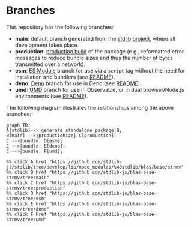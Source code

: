 <!--

@license Apache-2.0

Copyright (c) 2022 The Stdlib Authors.

Licensed under the Apache License, Version 2.0 (the "License");
you may not use this file except in compliance with the License.
You may obtain a copy of the License at

    http://www.apache.org/licenses/LICENSE-2.0

Unless required by applicable law or agreed to in writing, software
distributed under the License is distributed on an "AS IS" BASIS,
WITHOUT WARRANTIES OR CONDITIONS OF ANY KIND, either express or implied.
See the License for the specific language governing permissions and
limitations under the License.

-->

# Branches

This repository has the following branches:

-   **main**: default branch generated from the [stdlib project][stdlib-url], where all development takes place.
-   **production**: [production build][production-url] of the package (e.g., reformatted error messages to reduce bundle sizes and thus the number of bytes transmitted over a network).
-   **esm**: [ES Module][esm-url] branch for use via a `script` tag without the need for installation and bundlers (see [README][esm-readme]).
-   **deno**: [Deno][deno-url] branch for use in Deno (see [README][deno-readme]).
-   **umd**: [UMD][umd-url] branch for use in Observable, or in dual browser/Node.js environments (see [README][umd-readme]).

The following diagram illustrates the relationships among the above branches:

```mermaid
graph TD;
A[stdlib]-->|generate standalone package|B;
B[main] -->|productionize| C[production];
C -->|bundle| D[esm];
C -->|bundle| E[deno];
C -->|bundle| F[umd];

%% click A href "https://github.com/stdlib-js/stdlib/tree/develop/lib/node_modules/%40stdlib/blas/base/strmv"
%% click B href "https://github.com/stdlib-js/blas-base-strmv/tree/main"
%% click C href "https://github.com/stdlib-js/blas-base-strmv/tree/production"
%% click D href "https://github.com/stdlib-js/blas-base-strmv/tree/esm"
%% click E href "https://github.com/stdlib-js/blas-base-strmv/tree/deno"
%% click F href "https://github.com/stdlib-js/blas-base-strmv/tree/umd"
```

[stdlib-url]: https://github.com/stdlib-js/stdlib/tree/develop/lib/node_modules/%40stdlib/blas/base/strmv
[production-url]: https://github.com/stdlib-js/blas-base-strmv/tree/production
[deno-url]: https://github.com/stdlib-js/blas-base-strmv/tree/deno
[deno-readme]: https://github.com/stdlib-js/blas-base-strmv/blob/deno/README.md
[umd-url]: https://github.com/stdlib-js/blas-base-strmv/tree/umd
[umd-readme]: https://github.com/stdlib-js/blas-base-strmv/blob/umd/README.md
[esm-url]: https://github.com/stdlib-js/blas-base-strmv/tree/esm
[esm-readme]: https://github.com/stdlib-js/blas-base-strmv/blob/esm/README.md